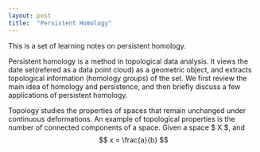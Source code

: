 ```yaml
---
layout: post
title:  "Persistent Homology"
---
```


This is a set of learning notes on persistent homology.

Persistent homology is a method in topological data analysis. It views the date set(refered as a data point cloud) as a geometric object, and extracts topological information (homology groups) of the set. We first review the main idea of homology and persistence, and then briefly discuss a few applications of persistent homology.

Topology studies the properties of spaces that remain unchanged under continuous deformations. An example of topological properties is the number of connected components of a space. Given a space $ X $, and
$$
x = \frac{a}{b}
$$

